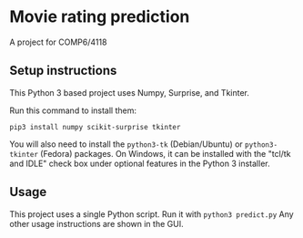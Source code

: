 # Movie rating prediction
A project for COMP6/4118

## Setup instructions
This Python 3 based project uses Numpy, Surprise, and Tkinter.

Run this command to install them:
```
pip3 install numpy scikit-surprise tkinter
```
You will also need to install the `python3-tk` (Debian/Ubuntu) or `python3-tkinter` (Fedora) packages. On Windows, it can be installed with the "tcl/tk and IDLE" check box under optional features in the Python 3 installer.

## Usage

This project uses a single Python script. Run it with `python3 predict.py` Any other usage instructions are shown in the GUI.
